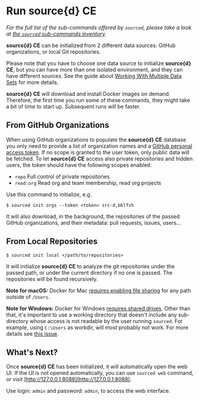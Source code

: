 # Run source{d} CE

_For the full list of the sub-commands offered by `sourced`, please take a look at_ [_the `sourced` sub-commands inventory_](../usage/commands.md)_._

**source{d} CE** can be initialized from 2 different data sources: GitHub organizations, or local Git repositories.

Please note that you have to choose one data source to initialize **source{d} CE**, but you can have more than one isolated environment, and they can have different sources. See the guide about [Working With Multiple Data Sets](../usage/multiple-datasets.md) for more details.

**source{d} CE** will download and install Docker images on demand. Therefore, the first time you run some of these commands, they might take a bit of time to start up. Subsequent runs will be faster.

## From GitHub Organizations

When using GitHub organizations to populate the **source{d} CE** database you only need to provide a list of organization names and a [GitHub personal access token](https://help.github.com/articles/creating-a-personal-access-token-for-the-command-line/). If no scope is granted to the user token, only public data will be fetched. To let **source{d} CE** access also private repositories and hidden users, the token should have the following scopes enabled:

* `repo` Full control of private repositories
* `read:org` Read org and team membership, read org projects

Use this command to initialize, e.g.

```text
$ sourced init orgs --token <token> src-d,bblfsh
```

It will also download, in the background, the repositories of the passed GitHub organizations, and their metadata: pull requests, issues, users...

## From Local Repositories

```text
$ sourced init local </path/to/repositories>
```

It will initialize **source{d} CE** to analyze the git repositories under the passed path, or under the current directory if no one is passed. The repositories will be found recursively.

**Note for macOS:** Docker for Mac [requires enabling file sharing](https://docs.docker.com/docker-for-mac/troubleshoot/#volume-mounting-requires-file-sharing-for-any-project-directories-outside-of-users) for any path outside of `/Users`.

**Note for Windows:** Docker for Windows [requires shared drives](https://docs.docker.com/docker-for-windows/#shared-drives). Other than that, it's important to use a working directory that doesn't include any sub-directory whose access is not readable by the user running `sourced`. For example, using `C:\Users` as workdir, will most probably not work. For more details see [this issue](https://github.com/src-d/engine/issues/250).

## What's Next?

Once **source{d} CE** has been initialized, it will automatically open the web UI. If the UI is not opened automatically, you can use `sourced web` command, or visit [http://127.0.0.1:8088](http://127.0.0.1:8088).

Use login: `admin` and password: `admin`, to access the web interface.

